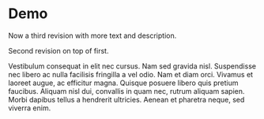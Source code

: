 # Demo


Now a third revision with more text and description.

Second revision on top of first.

Vestibulum consequat in elit nec cursus. Nam sed gravida nisl. Suspendisse nec libero ac nulla facilisis fringilla a vel odio. 
Nam et diam orci. Vivamus et laoreet augue, ac efficitur magna. Quisque posuere libero quis pretium faucibus. 
Aliquam nisl dui, convallis in quam nec, rutrum aliquam sapien.
Morbi dapibus tellus a hendrerit ultricies. Aenean et pharetra neque, sed viverra enim. 

